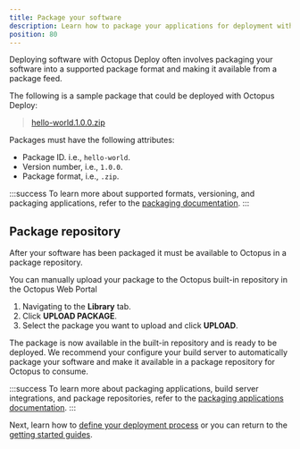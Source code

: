 ```yaml
---
title: Package your software
description: Learn how to package your applications for deployment with Octopus Deploy.
position: 80
---
```


Deploying software with Octopus Deploy often involves packaging your software into a supported package format and making it available from a package feed.

The following is a sample package that could be deployed with Octopus Deploy:

> [hello-world.1.0.0.zip](https://octopus.com/images/docs/hello-world.1.0.0.zip)

Packages must have the following attributes:

- Package ID. i.e., `hello-world`.
- Version number, i.e., `1.0.0`. 
- Package format, i.e., `.zip`.

:::success
To learn more about supported formats, versioning, and packaging applications, refer to the [packaging documentation](/docs/packaging-applications/index.md).
:::

## Package repository

After your software has been packaged it must be available to Octopus in a package repository. 

You can manually upload your package to the Octopus built-in repository in the Octopus Web Portal

1. Navigating to the **Library** tab.
1. Click **UPLOAD PACKAGE**.
1. Select the package you want to upload and click **UPLOAD**.

The package is now available in the built-in repository and is ready to be deployed. We recommend your configure your build server to automatically package your software and make it available in a package repository for Octopus to consume.

:::success
To learn more about packaging applications, build server integrations, and package repositories, refer to the [packaging applications documentation](/docs/packaging-applications/index.md).
:::

Next, learn how to [define your deployment process](/docs/getting-started/define-your-deployment-process.md) or you can return to the [getting started guides](/docs/getting-started/getting-started-guides.md).
